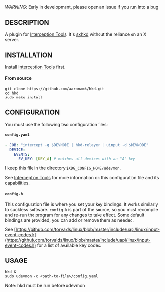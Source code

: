 *WARNING*: Early in development, please open an issue if you run into a bug

## DESCRIPTION
A plugin for [Interception Tools](https://gitlab.com/interception/linux/tools). It's [sxhkd](https://github.com/baskerville/sxhkd) without the reliance on an X server.

## INSTALLATION
Install [Interception Tools](https://gitlab.com/interception/linux/tools) first.
#### From source
```shell
git clone https://github.com/aaronamk/hkd.git
cd hkd
sudo make install
```
## CONFIGURATION
You must use the following two configuration files:
#### `config.yaml`
```yaml
- JOB: "intercept -g $DEVNODE | hkd-relayer | uinput -d $DEVNODE"
  DEVICE:
    EVENTS:
      EV_KEY: [KEY_A] # matches all devices with an "A" key
```
I keep this file in the directory `$XDG_CONFIG_HOME/udevmon`.

See [Interception Tools](https://gitlab.com/interception/linux/tools) for more information on this configuration file and its capabilities.
#### `config.h`
This configuration file is where you set your key bindings. It works similarly to suckless software. `config.h` is part of the source, so you must recompile and re-run the program for any changes to take effect. Some default bindings are provided, you can add or remove them as needed.

See [https://github.com/torvalds/linux/blob/master/include/uapi/linux/input-event-codes.h](https://github.com/torvalds/linux/blob/master/include/uapi/linux/input-event-codes.h) for a list of available key codes.

## USAGE
```
hkd &
sudo udevmon -c <path-to-file>/config.yaml
```
Note: hkd must be run before udevmon

